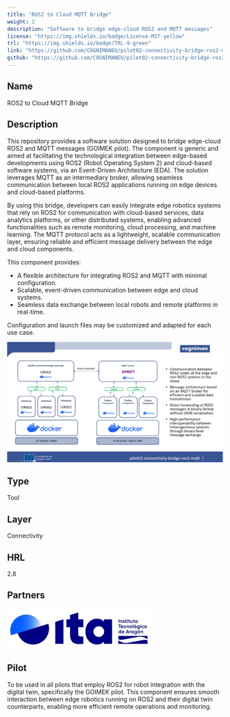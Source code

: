 ```yaml
---
title: "ROS2 to Cloud MQTT Bridge"
weight: 2
description: "Software to bridge edge-cloud ROS2 and MQTT messages"
license: "https://img.shields.io/badge/License-MIT-yellow"
trl: "https://img.shields.io/badge/TRL-9-green"
link: "https://github.com/COGNIMANEU/pilot02-connectivity-bridge-ros2-mqtt"
github: "https://github.com/COGNIMANEU/pilot02-connectivity-bridge-ros2-mqtt"
---
```


## Name
ROS2 to Cloud MQTT Bridge

## Description
This repository provides a software solution designed to bridge edge-cloud ROS2 and MQTT messages (GOIMEK pilot). The component is generic and aimed at facilitating the technological integration between edge-based developments using ROS2 (Robot Operating System 2) and cloud-based software systems, via an Event-Driven Architecture (EDA). The solution leverages MQTT as an intermediary broker, allowing seamless communication between local ROS2 applications running on edge devices and cloud-based platforms.

By using this bridge, developers can easily integrate edge robotics systems that rely on ROS2 for communication with cloud-based services, data analytics platforms, or other distributed systems, enabling advanced functionalities such as remote monitoring, cloud processing, and machine learning. The MQTT protocol acts as a lightweight, scalable communication layer, ensuring reliable and efficient message delivery between the edge and cloud components.

This component provides:
- A flexible architecture for integrating ROS2 and MQTT with minimal configuration.
- Scalable, event-driven communication between edge and cloud systems.
- Seamless data exchange between local robots and remote platforms in real-time.

Configuration and launch files may be customized and adapted for each use case.

![Component pilot02-connectivity-bridge-ros2-mqtt](/images/ita/pilot02-connectivity-bridge-ros2-mqtt.png)

## Type
Tool

## Layer
Connectivity

## HRL
2.8

## Partners
![ITA Logo](/images/ita/italogo.jpg)

## Pilot
To be used in all pilots that employ ROS2 for robot integration with the digital twin, specifically the GOIMEK pilot. This component ensures smooth interaction between edge robotics running on ROS2 and their digital twin counterparts, enabling more efficient remote operations and monitoring.
